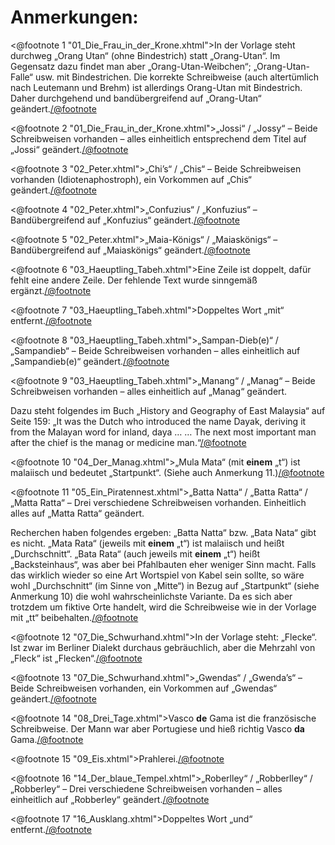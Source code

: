 Anmerkungen:
============


<@footnote 1 "01_Die_Frau_in_der_Krone.xhtml">In der Vorlage steht durchweg „Orang Utan“ (ohne Bindestrich) statt „Orang-Utan“. Im Gegensatz dazu findet man aber „Orang-Utan-Weibchen“; „Orang-Utan-Falle“ usw. mit Bindestrichen. Die korrekte Schreibweise (auch altertümlich nach Leutemann und Brehm) ist allerdings Orang-Utan mit Bindestrich. Daher durchgehend und bandübergreifend auf „Orang-Utan“ geändert.</@footnote>

<@footnote 2 "01_Die_Frau_in_der_Krone.xhtml">„Jossi“ / „Jossy“ – Beide Schreibweisen vorhanden – alles einheitlich entsprechend dem Titel auf „Jossi“ geändert.</@footnote>

<@footnote 3 "02_Peter.xhtml">„Chi’s“ / „Chis“ – Beide Schreibweisen vorhanden (Idiotenaphostroph), ein Vorkommen auf „Chis“ geändert.</@footnote>

<@footnote 4 "02_Peter.xhtml">„Confuzius“ / „Konfuzius“ – Bandübergreifend auf „Konfuzius“ geändert.</@footnote>

<@footnote 5 "02_Peter.xhtml">„Maia-Königs“ / „Maiaskönigs“ – Bandübergreifend auf „Maiaskönigs“ geändert.</@footnote>

<@footnote 6 "03_Haeuptling_Tabeh.xhtml">Eine Zeile ist doppelt, dafür fehlt eine andere Zeile. Der fehlende Text wurde sinngemäß ergänzt.</@footnote>

<@footnote 7 "03_Haeuptling_Tabeh.xhtml">Doppeltes Wort „mit“ entfernt.</@footnote>

<@footnote 8 "03_Haeuptling_Tabeh.xhtml">„Sampan-Dieb(e)“ / „Sampandieb“ – Beide Schreibweisen vorhanden – alles einheitlich auf „Sampandieb(e)“ geändert.</@footnote>

<@footnote 9 "03_Haeuptling_Tabeh.xhtml">„Manang“ / „Manag“ – Beide Schreibweisen vorhanden – alles einheitlich auf „Manag“ geändert.

Dazu steht folgendes im Buch „History and Geography of East Malaysia“ auf Seite 159: „It was the Dutch who introduced the name Dayak, deriving it from the Malayan word for inland, daya … … The next most important man after the chief is the manag or medicine man.“</@footnote>

<@footnote 10 "04_Der_Manag.xhtml">„Mula Mata“ (mit __einem__ „t“) ist malaiisch und bedeutet „Startpunkt“. (Siehe auch Anmerkung 11.)</@footnote>

<@footnote 11 "05_Ein_Piratennest.xhtml">„Batta Natta“ / „Batta Ratta“ / „Matta Ratta“ – Drei verschiedene Schreibweisen vorhanden. Einheitlich alles auf „Matta Ratta“ geändert.

Recherchen haben folgendes ergeben: „Batta Natta“ bzw. „Bata Nata“ gibt es nicht. „Mata Rata“ (jeweils mit __einem__ „t“) ist malaiisch und heißt „Durchschnitt“. „Bata Rata“ (auch jeweils mit __einem__ „t“) heißt „Backsteinhaus“, was aber bei Pfahlbauten eher weniger Sinn macht. Falls das wirklich wieder so eine Art Wortspiel von Kabel sein sollte, so wäre wohl „Durchschnitt“ (im Sinne von „Mitte“) in Bezug auf „Startpunkt“ (siehe Anmerkung 10) die wohl wahrscheinlichste Variante. Da es sich aber trotzdem um fiktive Orte handelt, wird die Schreibweise wie in der Vorlage mit „tt“ beibehalten.</@footnote>

<@footnote 12 "07_Die_Schwurhand.xhtml">In der Vorlage steht: „Flecke“. Ist zwar im Berliner Dialekt durchaus gebräuchlich, aber die Mehrzahl von „Fleck“ ist „Flecken“.</@footnote>

<@footnote 13 "07_Die_Schwurhand.xhtml">„Gwendas“ / „Gwenda’s“ – Beide Schreibweisen vorhanden, ein Vorkommen auf „Gwendas“ geändert.</@footnote>

<@footnote 14 "08_Drei_Tage.xhtml">Vasco __de__ Gama ist die französische Schreibweise. Der Mann war aber Portugiese und hieß richtig Vasco __da__ Gama.</@footnote>

<@footnote 15 "09_Eis.xhtml">Prahlerei.</@footnote>

<@footnote 16 "14_Der_blaue_Tempel.xhtml">„Roberlley“ / „Robberlley“ / „Robberley“ – Drei verschiedene Schreibweisen vorhanden – alles einheitlich auf „Robberley“ geändert.</@footnote>

<@footnote 17 "16_Ausklang.xhtml">Doppeltes Wort „und“ entfernt.</@footnote>


